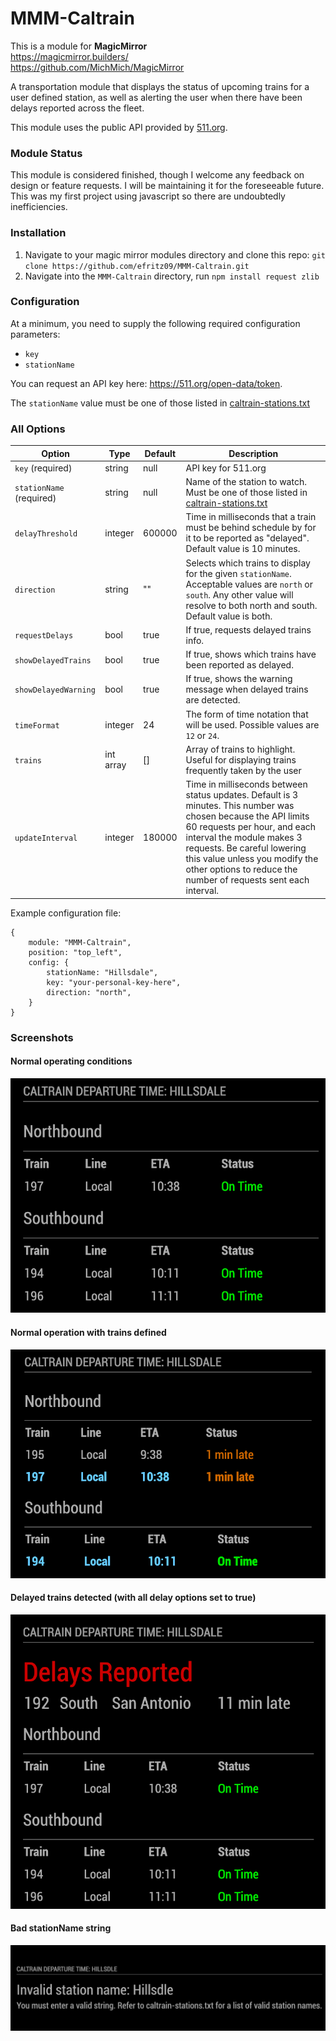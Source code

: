 # MMM-Caltrain

This is a module for <strong>MagicMirror</strong><br>
https://magicmirror.builders/<br>
https://github.com/MichMich/MagicMirror

A transportation module that displays the status of upcoming trains for a user defined station, as well as alerting the user when there have been delays reported across the fleet.

This module uses the public API provided by [511.org](https://511.org/).

### Module Status

This module is considered finished, though I welcome any feedback on design or feature requests. I will be maintaining it for the foreseeable future. This was my first project using javascript so there are undoubtedly inefficiencies. 

### Installation

1. Navigate to your magic mirror modules directory and clone this repo:
`git clone https://github.com/efritz09/MMM-Caltrain.git`
2. Navigate into the `MMM-Caltrain` directory, run `npm install request zlib`

### Configuration

At a minimum, you need to supply the following required configuration parameters:
* `key`
* `stationName`

You can request an API key here: https://511.org/open-data/token.

The `stationName` value must be one of those listed in [caltrain-stations.txt](caltrain-stations.txt)

### All Options

| Option                   | Type      | Default | Description                                                                                                                                                                                                                                                                                                   |
|--------------------------|-----------|---------|---------------------------------------------------------------------------------------------------------------------------------------------------------------------------------------------------------------------------------------------------------------------------------------------------------------|
| `key` (required)         | string    | null    | API key for 511.org                                                                                                                                                                                                                                                                                           |      
| `stationName` (required) | string    | null    | Name of the station to watch. Must be one of those listed in [caltrain-stations.txt](caltrain-stations.txt)                                                                                                                                                                                                   |
| `delayThreshold`         | integer   | 600000  | Time in milliseconds that a train must be behind schedule by for it to be reported as "delayed". Default value is 10 minutes.                                                                                                                                                                                 |
| `direction`              | string    | ""      | Selects which trains to display for the given `stationName`. Acceptable values are `north` or `south`. Any other value will resolve to both north and south. Default value is both.                                                                                                                           |
| `requestDelays`          | bool      | true    | If true, requests delayed trains info.                                                                                                                                                                                                                                                                        |
| `showDelayedTrains`      | bool      | true    | If true, shows which trains have been reported as delayed.                                                                                                                                                                                                                                                    |
| `showDelayedWarning`     | bool      | true    | If true, shows the warning message when delayed trains are detected.                                                                                                                                                                                                                                          |
| `timeFormat`             | integer   | 24      | The form of time notation that will be used. Possible values are `12` or `24`.                                                                                                                                                                                                                                |
| `trains`                 | int array | []      | Array of trains to highlight. Useful for displaying trains frequently taken by the user                                                                                                                                                                                                                       |
| `updateInterval`         | integer   | 180000  | Time in milliseconds between status updates. Default is 3 minutes. This number was chosen because the API limits 60 requests per hour, and each interval the module makes 3 requests. Be careful lowering this value unless you modify the other options to reduce the number of requests sent each interval. |

Example configuration file: 
```
{
	module: "MMM-Caltrain",
	position: "top_left",
	config: {
		stationName: "Hillsdale",
		key: "your-personal-key-here",
		direction: "north",
	}
}
```

### Screenshots

#### Normal operating conditions
![Normal station status](screenshots/normal.png)

#### Normal operation with trains defined 
![train highlights](screenshots/trainHighlighting.png)

#### Delayed trains detected (with all delay options set to true)
![Delays detected](screenshots/delays.png)

#### Bad stationName string
![Bad station name](screenshots/error.png)

